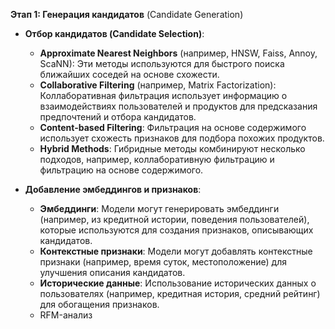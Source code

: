 **Этап 1: Генерация кандидатов** (Candidate Generation)

- **Отбор кандидатов (Candidate Selection)**:
    
    - **Approximate Nearest Neighbors** (например, HNSW, Faiss, Annoy, ScaNN): Эти методы используются для быстрого поиска ближайших соседей на основе схожести.
    - **Collaborative Filtering** (например, Matrix Factorization): Коллаборативная фильтрация использует информацию о взаимодействиях пользователей и продуктов для предсказания предпочтений и отбора кандидатов.
    - **Content-based Filtering**: Фильтрация на основе содержимого использует схожесть признаков для подбора похожих продуктов.
    - **Hybrid Methods**: Гибридные методы комбинируют несколько подходов, например, коллаборативную фильтрацию и фильтрацию на основе содержимого.
- **Добавление эмбеддингов и признаков**:
    
    - **Эмбеддинги**: Модели могут генерировать эмбеддинги (например, из кредитной истории, поведения пользователей), которые используются для создания признаков, описывающих кандидатов.
    - **Контекстные признаки**: Модели могут добавлять контекстные признаки (например, время суток, местоположение) для улучшения описания кандидатов.
    - **Исторические данные**: Использование исторических данных о пользователях (например, кредитная история, средний рейтинг) для обогащения признаков.
    - RFM-анализ